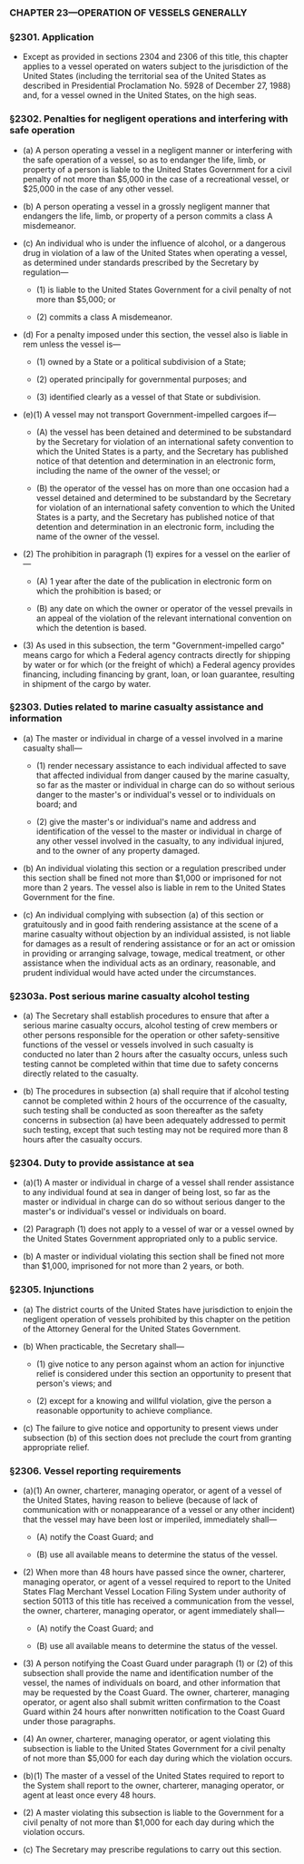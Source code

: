 ### **CHAPTER 23—OPERATION OF VESSELS GENERALLY**

### §2301. Application
* Except as provided in sections 2304 and 2306 of this title, this chapter applies to a vessel operated on waters subject to the jurisdiction of the United States (including the territorial sea of the United States as described in Presidential Proclamation No. 5928 of December 27, 1988) and, for a vessel owned in the United States, on the high seas.

### §2302. Penalties for negligent operations and interfering with safe operation
* (a) A person operating a vessel in a negligent manner or interfering with the safe operation of a vessel, so as to endanger the life, limb, or property of a person is liable to the United States Government for a civil penalty of not more than $5,000 in the case of a recreational vessel, or $25,000 in the case of any other vessel.

* (b) A person operating a vessel in a grossly negligent manner that endangers the life, limb, or property of a person commits a class A misdemeanor.

* (c) An individual who is under the influence of alcohol, or a dangerous drug in violation of a law of the United States when operating a vessel, as determined under standards prescribed by the Secretary by regulation—

  * (1) is liable to the United States Government for a civil penalty of not more than $5,000; or

  * (2) commits a class A misdemeanor.


* (d) For a penalty imposed under this section, the vessel also is liable in rem unless the vessel is—

  * (1) owned by a State or a political subdivision of a State;

  * (2) operated principally for governmental purposes; and

  * (3) identified clearly as a vessel of that State or subdivision.


* (e)(1) A vessel may not transport Government-impelled cargoes if—

  * (A) the vessel has been detained and determined to be substandard by the Secretary for violation of an international safety convention to which the United States is a party, and the Secretary has published notice of that detention and determination in an electronic form, including the name of the owner of the vessel; or

  * (B) the operator of the vessel has on more than one occasion had a vessel detained and determined to be substandard by the Secretary for violation of an international safety convention to which the United States is a party, and the Secretary has published notice of that detention and determination in an electronic form, including the name of the owner of the vessel.


* (2) The prohibition in paragraph (1) expires for a vessel on the earlier of—

  * (A) 1 year after the date of the publication in electronic form on which the prohibition is based; or

  * (B) any date on which the owner or operator of the vessel prevails in an appeal of the violation of the relevant international convention on which the detention is based.


* (3) As used in this subsection, the term "Government-impelled cargo" means cargo for which a Federal agency contracts directly for shipping by water or for which (or the freight of which) a Federal agency provides financing, including financing by grant, loan, or loan guarantee, resulting in shipment of the cargo by water.

### §2303. Duties related to marine casualty assistance and information
* (a) The master or individual in charge of a vessel involved in a marine casualty shall—

  * (1) render necessary assistance to each individual affected to save that affected individual from danger caused by the marine casualty, so far as the master or individual in charge can do so without serious danger to the master's or individual's vessel or to individuals on board; and

  * (2) give the master's or individual's name and address and identification of the vessel to the master or individual in charge of any other vessel involved in the casualty, to any individual injured, and to the owner of any property damaged.


* (b) An individual violating this section or a regulation prescribed under this section shall be fined not more than $1,000 or imprisoned for not more than 2 years. The vessel also is liable in rem to the United States Government for the fine.

* (c) An individual complying with subsection (a) of this section or gratuitously and in good faith rendering assistance at the scene of a marine casualty without objection by an individual assisted, is not liable for damages as a result of rendering assistance or for an act or omission in providing or arranging salvage, towage, medical treatment, or other assistance when the individual acts as an ordinary, reasonable, and prudent individual would have acted under the circumstances.

### §2303a. Post serious marine casualty alcohol testing
* (a) The Secretary shall establish procedures to ensure that after a serious marine casualty occurs, alcohol testing of crew members or other persons responsible for the operation or other safety-sensitive functions of the vessel or vessels involved in such casualty is conducted no later than 2 hours after the casualty occurs, unless such testing cannot be completed within that time due to safety concerns directly related to the casualty.

* (b) The procedures in subsection (a) shall require that if alcohol testing cannot be completed within 2 hours of the occurrence of the casualty, such testing shall be conducted as soon thereafter as the safety concerns in subsection (a) have been adequately addressed to permit such testing, except that such testing may not be required more than 8 hours after the casualty occurs.

### §2304. Duty to provide assistance at sea
* (a)(1) A master or individual in charge of a vessel shall render assistance to any individual found at sea in danger of being lost, so far as the master or individual in charge can do so without serious danger to the master's or individual's vessel or individuals on board.

* (2) Paragraph (1) does not apply to a vessel of war or a vessel owned by the United States Government appropriated only to a public service.

* (b) A master or individual violating this section shall be fined not more than $1,000, imprisoned for not more than 2 years, or both.

### §2305. Injunctions
* (a) The district courts of the United States have jurisdiction to enjoin the negligent operation of vessels prohibited by this chapter on the petition of the Attorney General for the United States Government.

* (b) When practicable, the Secretary shall—

  * (1) give notice to any person against whom an action for injunctive relief is considered under this section an opportunity to present that person's views; and

  * (2) except for a knowing and willful violation, give the person a reasonable opportunity to achieve compliance.


* (c) The failure to give notice and opportunity to present views under subsection (b) of this section does not preclude the court from granting appropriate relief.

### §2306. Vessel reporting requirements
* (a)(1) An owner, charterer, managing operator, or agent of a vessel of the United States, having reason to believe (because of lack of communication with or nonappearance of a vessel or any other incident) that the vessel may have been lost or imperiled, immediately shall—

  * (A) notify the Coast Guard; and

  * (B) use all available means to determine the status of the vessel.


* (2) When more than 48 hours have passed since the owner, charterer, managing operator, or agent of a vessel required to report to the United States Flag Merchant Vessel Location Filing System under authority of section 50113 of this title has received a communication from the vessel, the owner, charterer, managing operator, or agent immediately shall—

  * (A) notify the Coast Guard; and

  * (B) use all available means to determine the status of the vessel.


* (3) A person notifying the Coast Guard under paragraph (1) or (2) of this subsection shall provide the name and identification number of the vessel, the names of individuals on board, and other information that may be requested by the Coast Guard. The owner, charterer, managing operator, or agent also shall submit written confirmation to the Coast Guard within 24 hours after nonwritten notification to the Coast Guard under those paragraphs.

* (4) An owner, charterer, managing operator, or agent violating this subsection is liable to the United States Government for a civil penalty of not more than $5,000 for each day during which the violation occurs.

* (b)(1) The master of a vessel of the United States required to report to the System shall report to the owner, charterer, managing operator, or agent at least once every 48 hours.

* (2) A master violating this subsection is liable to the Government for a civil penalty of not more than $1,000 for each day during which the violation occurs.

* (c) The Secretary may prescribe regulations to carry out this section.